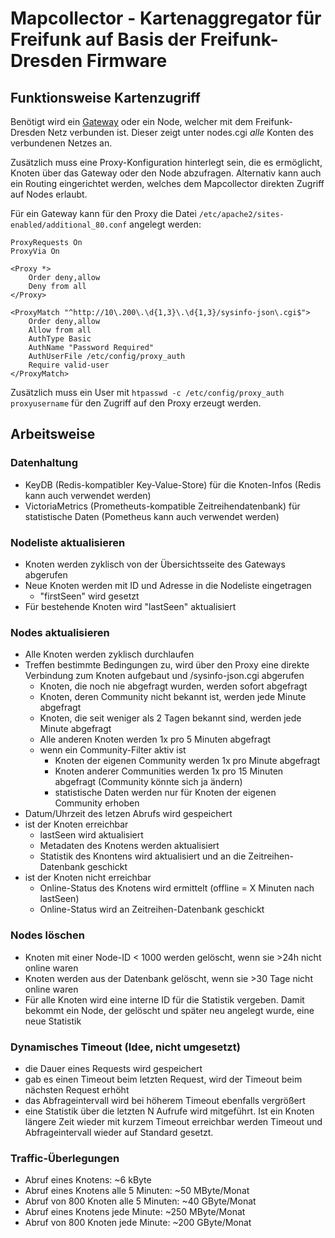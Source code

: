 # Mapcollector - Kartenaggregator für Freifunk auf Basis der Freifunk-Dresden Firmware

## Funktionsweise Kartenzugriff

Benötigt wird ein [Gateway](https://freifunk-dresden.github.io/ffdd-server/) oder ein Node, welcher mit dem Freifunk-Dresden Netz verbunden ist. Dieser zeigt unter nodes.cgi _alle_ Konten des verbundenen Netzes an.

Zusätzlich muss eine Proxy-Konfiguration hinterlegt sein, die es ermöglicht, Knoten über das Gateway oder den Node abzufragen. Alternativ kann auch ein Routing eingerichtet werden, welches dem Mapcollector direkten Zugriff auf Nodes erlaubt.

Für ein Gateway kann für den Proxy die Datei `/etc/apache2/sites-enabled/additional_80.conf` angelegt werden:

```
ProxyRequests On
ProxyVia On

<Proxy *>
    Order deny,allow
    Deny from all
</Proxy>

<ProxyMatch "^http://10\.200\.\d{1,3}\.\d{1,3}/sysinfo-json\.cgi$">
    Order deny,allow
    Allow from all
    AuthType Basic
    AuthName "Password Required"
    AuthUserFile /etc/config/proxy_auth
    Require valid-user
</ProxyMatch>
```

Zusätzlich muss ein User mit `htpasswd -c /etc/config/proxy_auth proxyusername` für den Zugriff auf den Proxy erzeugt werden.


## Arbeitsweise

### Datenhaltung

* KeyDB (Redis-kompatibler Key-Value-Store) für die Knoten-Infos (Redis kann auch verwendet werden)
* VictoriaMetrics (Prometheuts-kompatible Zeitreihendatenbank) für statistische Daten (Pometheus kann auch verwendet werden)

### Nodeliste aktualisieren

* Knoten werden zyklisch von der Übersichtsseite des Gateways abgerufen
* Neue Knoten werden mit ID und Adresse in die Nodeliste eingetragen
   * "firstSeen" wird gesetzt
* Für bestehende Knoten wird "lastSeen" aktualisiert
   
### Nodes aktualisieren

* Alle Knoten werden zyklisch durchlaufen
* Treffen bestimmte Bedingungen zu, wird über den Proxy eine direkte Verbindung zum Knoten aufgebaut und /sysinfo-json.cgi abgerufen
    * Knoten, die noch nie abgefragt wurden, werden sofort abgefragt
    * Knoten, deren Community nicht bekannt ist, werden jede Minute abgefragt
    * Knoten, die seit weniger als 2 Tagen bekannt sind, werden jede Minute abgefragt
    * Alle anderen Knoten werden 1x pro 5 Minuten abgefragt
    * wenn ein Community-Filter aktiv ist
	    * Knoten der eigenen Community werden 1x pro Minute abgefragt
	    * Knoten anderer Communities werden 1x pro 15 Minuten abgefragt (Community könnte sich ja ändern)
	    * statistische Daten werden nur für Knoten der eigenen Community erhoben
* Datum/Uhrzeit des letzen Abrufs wird gespeichert
* ist der Knoten erreichbar
	* lastSeen wird aktualisiert
	* Metadaten des Knotens werden aktualisiert
	* Statistik des Knontens wird aktualisiert und an die Zeitreihen-Datenbank geschickt
* ist der Knoten nicht erreichbar
    * Online-Status des Knotens wird ermittelt (offline = X Minuten nach lastSeen)
    * Online-Status wird an Zeitreihen-Datenbank geschickt


### Nodes löschen

* Knoten mit einer Node-ID < 1000 werden gelöscht, wenn sie >24h nicht online waren
* Knoten werden aus der Datenbank gelöscht, wenn sie >30 Tage nicht online waren
* Für alle Knoten wird eine interne ID für die Statistik vergeben. Damit bekommt ein Node, der gelöscht und später neu angelegt wurde, eine neue Statistik


### Dynamisches Timeout (Idee, nicht umgesetzt)

* die Dauer eines Requests wird gespeichert
* gab es einen Timeout beim letzten Request, wird der Timeout beim nächsten Request erhöht
* das Abfrageintervall wird bei höherem Timeout ebenfalls vergrößert
* eine Statistik über die letzten N Aufrufe wird mitgeführt. Ist ein Knoten längere Zeit wieder mit kurzem Timeout erreichbar werden Timeout und Abfrageintervall wieder auf Standard gesetzt.


### Traffic-Überlegungen

* Abruf eines Knotens: ~6 kByte
* Abruf eines Knotens alle 5 Minuten: ~50 MByte/Monat
* Abruf von 800 Knoten alle 5 Minuten: ~40 GByte/Monat
* Abruf eines Knotens jede Minute: ~250 MByte/Monat
* Abruf von 800 Knoten jede Minute: ~200 GByte/Monat

